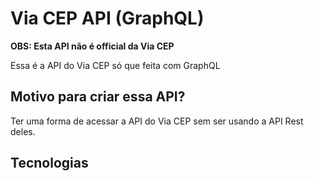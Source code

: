 # Via CEP API (GraphQL)

**OBS: Esta API não é official da Via CEP**

Essa é a API do Via CEP só que feita com GraphQL


## Motivo para criar essa API?
Ter uma forma de acessar a API do Via CEP sem ser usando a API Rest deles.

## Tecnologias
